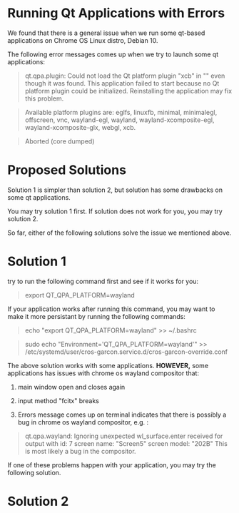 # Running Qt Applications with Errors

We found that there is a general issue when we run some qt-based applications on Chrome OS Linux distro, Debian 10.

The following error messages comes up when we try to launch some qt applications:

> qt.qpa.plugin: Could not load the Qt platform plugin "xcb" in "" even though it was found.
> This application failed to start because no Qt platform plugin could be initialized. Reinstalling the application may fix this problem.

> Available platform plugins are: eglfs, linuxfb, minimal, minimalegl, offscreen, vnc, wayland-egl, wayland, wayland-xcomposite-egl, wayland-xcomposite-glx, webgl, xcb.

> Aborted (core dumped)

# Proposed Solutions

Solution 1 is simpler than solution 2, but solution has some drawbacks on some qt applications.

You may try solution 1 first.  If solution does not work for you, you may try solution 2.

So far, either of the following solutions solve the issue we mentioned above.

# Solution 1

try to run the following command first and see if it works for you:

> export QT_QPA_PLATFORM=wayland

If your application works after running this command, you may want to make it more persistant by running the following commands:

> echo "export QT_QPA_PLATFORM=wayland" >> ~/.bashrc

> sudo echo "Environment='QT_QPA_PLATFORM=wayland'" >> /etc/systemd/user/cros-garcon.service.d/cros-garcon-override.conf

The above solution works with some applications.  <b>HOWEVER,</b> some applications has issues with chrome os wayland compositor that:

1) main window open and closes again

2) input method "fcitx" breaks

3) Errors message comes up on terminal indicates that there is possibly a bug in chrome os wayland compositor, e.g. :

> qt.qpa.wayland: Ignoring unexpected wl_surface.enter received for output with id: 7 screen name: "Screen5" screen model: "202B" This is most likely a bug in the compositor.

If one of these problems happen with your application, you may try the following solution.

# Solution 2

